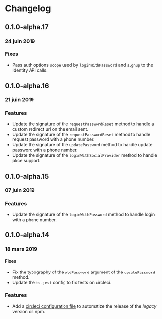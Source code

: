 # Changelog

## 0.1.0-alpha.17

### 24 juin 2019

### Fixes
- Pass auth options `scope` used by `loginWithPassword` and `signup` to the Identity API calls.

## 0.1.0-alpha.16

### 21 juin 2019

### Features
- Update the signature of the `requestPasswordReset` method to handle a custom redirect url on the email sent.
- Update the signature of the `requestPasswordReset` method to handle request password with a phone number.
- Update the signature of the `updatePassword` method to handle update password with a phone number.
- Update the signature of the `loginWithSocialProvider` method to handle pkce support.

## 0.1.0-alpha.15

### 07 juin 2019

### Features
- Update the signature of the `loginWithPassword` method to handle login with a phone number.

## 0.1.0-alpha.14

### 18 mars 2019

#### Fixes
- Fix the typography of the `oldPassword` argument of the [`updatePassword`](src/main/apiClient.ts) method.
- Update the `ts-jest` config to fix tests on circleci.

### Features
- Add a [circleci configuration file](.circle/config.yml) to automatize the release of the _legacy_ version on npm.
